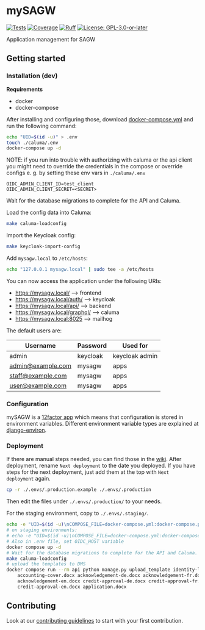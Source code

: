 # mySAGW

[![Tests](https://github.com/adfinis/mySAGW/actions/workflows/tests.yaml/badge.svg?branch=main)](https://github.com/adfinis/mySAGW/actions/workflows/tests.yaml)
[![Coverage](https://img.shields.io/badge/coverage-100%25-brightgreen.svg)](https://github.com/adfinis/mySAGW/blob/master/api/setup.cfg#L53)
[![Ruff](https://img.shields.io/badge/code%20style-ruff-000000.svg)](https://docs.astral.sh/ruff/)
[![License: GPL-3.0-or-later](https://img.shields.io/github/license/adfinis-sygroup/mySAGW)](https://spdx.org/licenses/GPL-3.0-or-later.html)

Application management for SAGW

## Getting started

### Installation (dev)

**Requirements**
* docker
* docker-compose

After installing and configuring those, download [docker-compose.yml](https://raw.githubusercontent.com/adfinis/mysagw/main/docker-compose.yml) and run the following command:

```bash
echo "UID=$(id -u)" > .env
touch ./caluma/.env
docker-compose up -d
```

NOTE: if you run into trouble with authorizing with caluma or the api client you might
need to override the credentials in the compose or override configs e. g. by setting
these env vars in `./caluma/.env`

```
OIDC_ADMIN_CLIENT_ID=test_client
OIDC_ADMIN_CLIENT_SECRET=<SECRET>
```


Wait for the database migrations to complete for the API and Caluma.

Load the config data into Caluma:

```bash
make caluma-loadconfig
```

Import the Keycloak config:

```bash
make keycloak-import-config
```

Add `mysagw.local` to `/etc/hosts`:

```bash
echo "127.0.0.1 mysagw.local" | sudo tee -a /etc/hosts
```

You can now access the application under the following URIs:

 - https://mysagw.local/ --> frontend
 - https://mysagw.local/auth/ --> keycloak
 - https://mysagw.local/api/ --> backend
 - https://mysagw.local/graphql/ --> caluma
 - https://mysagw.local:8025 --> mailhog

The default users are:

| Username          | Password | Used for       |
|-------------------|----------|----------------|
| admin             | keycloak | keycloak admin |
| admin@example.com | mysagw   | apps           |
| staff@example.com | mysagw   | apps           |
| user@example.com  | mysagw   | apps           |

### Configuration

mySAGW is a [12factor app](https://12factor.net/) which means that configuration is stored in environment variables.
Different environment variable types are explained at [django-environ](https://django-environ.readthedocs.io/en/latest/types.html).


### Deployment

If there are manual steps needed, you can find those in the [wiki](https://github.com/adfinis/mySAGW/wiki/Deployment-Manual-Steps).
After deployment, rename `Next deployment` to the date you deployed. If you have steps for the next deployment, just add them at
the top with `Next deployment` again.

```bash
cp -r ./.envs/.production.example ./.envs/.production
```

Then edit the files under `./.envs/.production/` to your needs.

For the staging environment, copy to `./.envs/.staging/`.

```bash
echo -e "UID=$(id -u)\nCOMPOSE_FILE=docker-compose.yml:docker-compose.prod.yml" > .env
# on staging environments:
# echo -e "UID=$(id -u)\nCOMPOSE_FILE=docker-compose.yml:docker-compose.staging.yml" > .env
# Also in .env file, set OIDC_HOST variable
docker compose up -d
# Wait for the database migrations to complete for the API and Caluma.
make caluma-loadconfig
# upload the templates to DMS
docker compose run --rm api python manage.py upload_template identity-labels.docx \
    accounting-cover.docx acknowledgement-de.docx acknowledgement-fr.docx \
    acknowledgement-en.docx credit-approval-de.docx credit-approval-fr.docx \
    credit-approval-en.docx application.docx
```

## Contributing

Look at our [contributing guidelines](CONTRIBUTING.md) to start with your first contribution.
